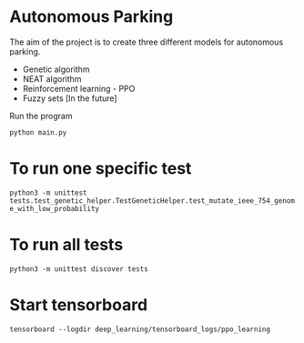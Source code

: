 # Autonomous Parking


The aim of the project is to create three different models for autonomous parking.

* Genetic algorithm
* NEAT algorithm
* Reinforcement learning - PPO 
* Fuzzy sets [In the future]

Run the program
 ```
python main.py
```

# To run one specific test 

`python3 -m unittest tests.test_genetic_helper.TestGeneticHelper.test_mutate_ieee_754_genome_with_low_probability`

# To run all tests 

`python3 -m unittest discover tests`

# Start tensorboard
`tensorboard --logdir deep_learning/tensorboard_logs/ppo_learning`
